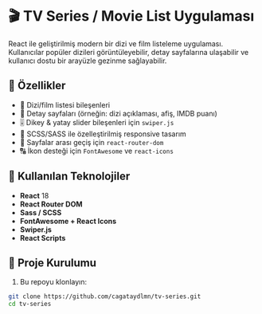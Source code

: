 # 🎬 TV Series / Movie List Uygulaması

React ile geliştirilmiş modern bir dizi ve film listeleme uygulaması. Kullanıcılar popüler dizileri görüntüleyebilir, detay sayfalarına ulaşabilir ve kullanıcı dostu bir arayüzle gezinme sağlayabilir.

## 🚀 Özellikler

- 🎥 Dizi/film listesi bileşenleri
- 📄 Detay sayfaları (örneğin: dizi açıklaması, afiş, IMDB puanı)
- 🎚️ Dikey & yatay slider bileşenleri için `swiper.js`
- 💅 SCSS/SASS ile özelleştirilmiş responsive tasarım
- 🔗 Sayfalar arası geçiş için `react-router-dom`
- 🔠 İkon desteği için `FontAwesome` ve `react-icons`

## 🧱 Kullanılan Teknolojiler

- **React** 18
- **React Router DOM**
- **Sass / SCSS**
- **FontAwesome + React Icons**
- **Swiper.js**
- **React Scripts**

## 📁 Proje Kurulumu

1. Bu repoyu klonlayın:

```bash
git clone https://github.com/cagataydlmn/tv-series.git
cd tv-series
